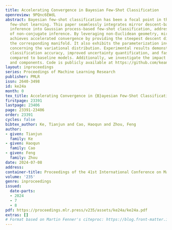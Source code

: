 ```yaml
---
title: Accelerating Convergence in Bayesian Few-Shot Classification
openreview: 9PQnc6EWdL
abstract: Bayesian few-shot classification has been a focal point in the field of
  few-shot learning. This paper seamlessly integrates mirror descent-based variational
  inference into Gaussian process-based few-shot classification, addressing the challenge
  of non-conjugate inference. By leveraging non-Euclidean geometry, mirror descent
  achieves accelerated convergence by providing the steepest descent direction along
  the corresponding manifold. It also exhibits the parameterization invariance property
  concerning the variational distribution. Experimental results demonstrate competitive
  classification accuracy, improved uncertainty quantification, and faster convergence
  compared to baseline models. Additionally, we investigate the impact of hyperparameters
  and components. Code is publicly available at https://github.com/keanson/MD-BSFC.
layout: inproceedings
series: Proceedings of Machine Learning Research
publisher: PMLR
issn: 2640-3498
id: ke24a
month: 0
tex_title: Accelerating Convergence in {B}ayesian Few-Shot Classification
firstpage: 23391
lastpage: 23406
page: 23391-23406
order: 23391
cycles: false
bibtex_author: Ke, Tianjun and Cao, Haoqun and Zhou, Feng
author:
- given: Tianjun
  family: Ke
- given: Haoqun
  family: Cao
- given: Feng
  family: Zhou
date: 2024-07-08
address:
container-title: Proceedings of the 41st International Conference on Machine Learning
volume: '235'
genre: inproceedings
issued:
  date-parts:
  - 2024
  - 7
  - 8
pdf: https://proceedings.mlr.press/v235/assets/ke24a/ke24a.pdf
extras: []
# Format based on Martin Fenner's citeproc: https://blog.front-matter.io/posts/citeproc-yaml-for-bibliographies/
---
```

